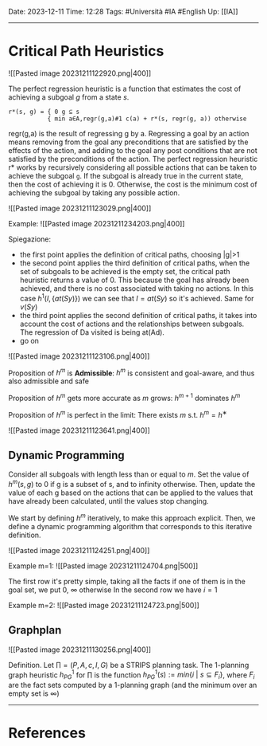 Date: 2023-12-11
Time: 12:28
Tags: #Università #IA #English 
Up: [[IA]]

---
# Critical Path Heuristics

![[Pasted image 20231211122920.png|400]]

The perfect regression heuristic is a function that estimates the cost of achieving a subgoal $g$ from a state $s$.

```
r*(s, g) = { 0 g ⊆ s 
		   { min a∈A,regr(g,a)#1 c(a) + r*(s, regr(g, a)) otherwise
```

regr(g,a) is the result of regressing g by a. Regressing a goal by an action means removing from the goal any preconditions that are satisfied by the effects of the action, and adding to the goal any post conditions that are not satisfied by the preconditions of the action.
The perfect regression heuristic r* works by recursively considering all possible actions that can be taken to achieve the subgoal `g`. If the subgoal is already true in the current state, then the cost of achieving it is 0. Otherwise, the cost is the minimum cost of achieving the subgoal by taking any possible action.

![[Pasted image 20231211123029.png|400]]

Example:
![[Pasted image 20231211234203.png|400]]

Spiegazione:
- the first point applies the definition of critical paths, choosing |g|>1
- the second point applies the third definition of critical paths, when the set of subgoals to be achieved is the empty set, the critical path heuristic returns a value of 0. This because the goal has already been achieved, and there is no cost associated with taking no actions. In this case $h^1(I,\{at(Sy)\})$ we can see that $I = at(Sy)$ so it's achieved. Same for $v(Sy)$
- the third point applies the second definition of critical paths, it takes into account the cost of actions and the relationships between subgoals. The regression of Da visited is being at(Ad).
- go on


![[Pasted image 20231211123106.png|400]]

Proposition of $h^m$ is **Admissible**:
$h^m$ is consistent and goal-aware, and thus also admissible and safe

Proposition of $h^m$ gets more accurate as $m$ grows: 
$h^{m+1}$ dominates $h^m$

Proposition of $h^m$ is perfect in the limit:
There exists $m$ s.t. $h^m = h^∗$

![[Pasted image 20231211123641.png|400]]

## Dynamic Programming

Consider all subgoals with length less than or equal to $m$. Set the value of $h^m(s, g)$ to 0 if g is a subset of s, and to infinity otherwise. Then, update the value of each g based on the actions that can be applied to the values that have already been calculated, until the values stop changing.

We start by defining $h^m$ iteratively, to make this approach explicit. Then, we define a dynamic programming algorithm that corresponds to this iterative definition.

![[Pasted image 20231211124251.png|400]]

Example m=1:
![[Pasted image 20231211124704.png|500]]

The first row it's pretty simple, taking all the facts if one of them is in the goal set, we put 0, $\infty$ otherwise
In the second row we have $i=1$ 

Example m=2:
![[Pasted image 20231211124723.png|500]]

## Graphplan

![[Pasted image 20231211130256.png|400]]

Definition. Let $\prod = (P, A, c, I, G)$ be a STRIPS planning task. The 1-planning graph heuristic $h^1_{PG}$ for $\prod$ is the function $h^1_{PG}(s) := min\{i \ | \ s \subseteq F_i\}$, where $F_i$ are the fact sets computed by a 1-planning graph (and the minimum over an empty set is $\infty$)

---
# References
